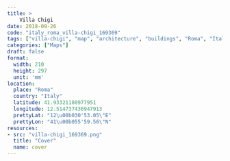 ```yaml
---
title: > 
    Villa Chigi
date: 2018-09-26
code: "italy_roma_villa-chigi_169369"
tags: ["villa-chigi", "map", "architecture", "buildings", "Roma", "Italy"]
categories: ["Maps"]
draft: false
format:
  width: 210
  height: 297
  unit: 'mm'
location:
  place: "Roma"
  country: "Italy"
  latitude: 41.93321180977951
  longitude: 12.514737436947913
  prettyLat: "12\u00b030'53.05\"E"
  prettyLon: "41\u00b055'59.56\"N"
resources:
- src: "villa-chigi_169369.png"
  title: "Cover"
  name: cover
---
```


